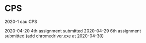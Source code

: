 # CPS
2020-1 cau CPS

2020-04-20 4th assignment submitted
2020-04-29 6th assignment submitted (add chromedriver.exe at 2020-04-30)

